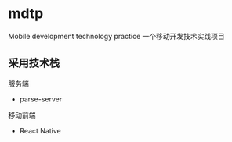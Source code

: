# mdtp
Mobile development technology practice
一个移动开发技术实践项目

## 采用技术栈
服务端
- parse-server

移动前端
- React Native
